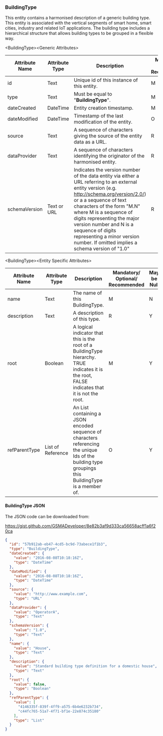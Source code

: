 ### BuildingType

This entity contains a harmonised description of a generic building type. This
entity is associated with the vertical segments of smart home, smart cities,
industry and related IoT applications. The building type includes a hierarchical
structure that allows building types to be grouped in a flexible way.

&lt;BuildingType&gt;&lt;Generic Attributes&gt;

| Attribute Name | Attribute Type | Description                                                                                                                                                                                                                                                                                                                                                                               | Mandatory/ Optional/ Recommended | May be Null |
|----------------|----------------|-------------------------------------------------------------------------------------------------------------------------------------------------------------------------------------------------------------------------------------------------------------------------------------------------------------------------------------------------------------------------------------------|----------------------------------|-------------|
| id             | Text           | Unique id of this instance of this entity.                                                                                                                                                                                                                                                                                                                                                | M                                | N           |
| type           | Text           | Must be equal to "**BuildingType**".                                                                                                                                                                                                                                                                                                                                                      | M                                | N           |
| dateCreated    | DateTime       | Entity creation timestamp.                                                                                                                                                                                                                                                                                                                                                                | M                                | N           |
| dateModified   | DateTime       | Timestamp of the last modification of the entity.                                                                                                                                                                                                                                                                                                                                         | O                                | Y           |
| source         | Text           | A sequence of characters giving the source of the entity data as a URL.                                                                                                                                                                                                                                                                                                                   | R                                | Y           |
| dataProvider   | Text           | A sequence of characters identifying the originator of the harmonised entity.                                                                                                                                                                                                                                                                                                             | R                                | Y           |
| schemaVersion  | Text or URL    | Indicates the version number of the data entity via either a URL referring to an external entity version (e.g. http://schema.org/version/2.0/) or a a sequence of text characters of the form "M.N" where M is a sequence of digits representing the major version number and N is a sequence of digits representing a minor version number. If omitted implies a schema version of "1.0" | R                                | Y           |

&lt;BuildingType&gt;&lt;Entity Specific Attributes&gt;

| Attribute Name | Attribute Type    | Description                                                                                                                                          | Mandatory/ Optional/ Recommended | May be Null |
|----------------|-------------------|------------------------------------------------------------------------------------------------------------------------------------------------------|----------------------------------|-------------|
| name           | Text              | The name of this BuildingType.                                                                                                                       | M                                | N           |
| description    | Text              | A description of this type.                                                                                                                          | R                                | Y           |
| root           | Boolean           | A logical indicator that this is the root of a BuildingType hierarchy. TRUE indicates it is the root, FALSE indicates that it is not the root.       | M                                | Y           |
| refParentType  | List of Reference | An List containing a JSON encoded sequence of characters referencing the unique Ids of the building type groupings this BuildingType is a member of. | O                                | Y           |

#### BuildingType JSON

The JSON code can be downloaded from:

https://gist.github.com/GSMADeveloper/8e82b3af9d333ca56658acff1a6f20ca
```json
{
  "id": "57b912ab-eb47-4cd5-bc9d-73abece1f1b3",
  "type": "BuildingType",
  "dateCreated": {
    "value": "2016-08-08T10:18:16Z",
    "type": "DateTime"
  },
  "dateModified": {
    "value": "2016-08-08T10:18:16Z",
    "type": "DateTime"
  },
  "source": {
    "value": "http://www.example.com",
    "type": "URL"
  },
  "dataProvider": {
    "value": "OperatorA",
    "type": "Text"
  },
  "schemaVersion": {
    "value": "1.0",
    "type": "Text"
  },
  "name": {
    "value": "House",
    "type": "Text"
  },
  "description": {
    "value": "Standard building type definition for a domestic house",
    "type": "Text"
  },
  "root": {
    "value": false,
    "type": "Boolean"
  },
  "refParentType": {
    "value": [
      "4146335f-839f-4ff9-a575-6b4e6232b734",
      "c44fc765-51a7-4f71-bf1e-22e874c35180"
    ],
    "type": "List"
  }
}
```

